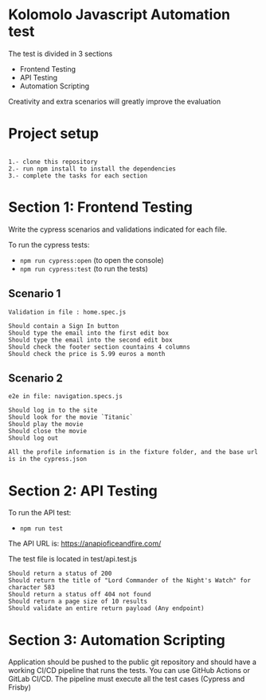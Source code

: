 # Kolomolo Javascript Automation test

The test is divided in 3 sections

- Frontend Testing
- API Testing
- Automation Scripting

Creativity and extra scenarios will greatly improve the evaluation

# Project setup

```

1.- clone this repository
2.- run npm install to install the dependencies
3.- complete the tasks for each section

```

# Section 1: Frontend Testing

Write the cypress scenarios and validations indicated for each file.

To run the cypress tests:

- `npm run cypress:open` (to open the console)
- `npm run cypress:test` (to run the tests)

## Scenario 1

```
Validation in file : home.spec.js

Should contain a Sign In button
Should type the email into the first edit box
Should type the email into the second edit box
Should check the footer section countains 4 columns
Should check the price is 5.99 euros a month

```

## Scenario 2

```
e2e in file: navigation.specs.js

Should log in to the site
Should look for the movie `Titanic`
Should play the movie
Should close the movie
Should log out

```

`All the profile information is in the fixture folder, and the base url is in the cypress.json`

# Section 2: API Testing

To run the API test:

- `npm run test`

The API URL is: https://anapioficeandfire.com/

The test file is located in test/api.test.js

```
Should return a status of 200
Should return the title of "Lord Commander of the Night's Watch" for character 583
Should return a status off 404 not found
Should return a page size of 10 results
Should validate an entire return payload (Any endpoint)

```

# Section 3: Automation Scripting

Application should be pushed to the public git repository and should have a working CI/CD pipeline that runs the tests. You can use GitHub Actions or GitLab CI/CD. The pipeline must execute all the test cases (Cypress and Frisby)
